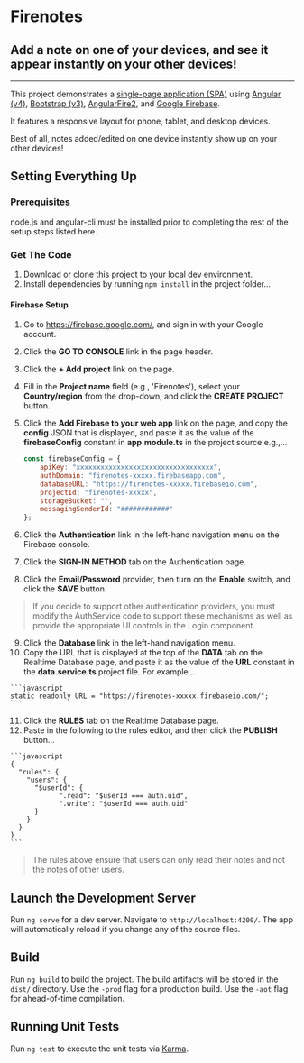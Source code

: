 # Firenotes

## Add a note on one of your devices, and see it appear instantly on your other devices!

***

This project demonstrates a [single-page application (SPA)](https://en.wikipedia.org/wiki/Single-page_application) using [Angular (v4)](https://angular.io/), [Bootstrap (v3)](http://getbootstrap.com/), [AngularFire2](https://github.com/angular/angularfire2), and [Google Firebase](https://firebase.google.com/).

It features a responsive layout for phone, tablet, and desktop devices.

Best of all, notes added/edited on one device instantly show up on your other devices!

## Setting Everything Up

### Prerequisites

node.js and angular-cli must be installed prior to completing the rest of the setup steps listed here.

### Get The Code

 1. Download or clone this project to your local dev environment.
 2. Install dependencies by running ```npm install``` in the project folder...

#### Firebase Setup

 1. Go to https://firebase.google.com/, and sign in with your Google account.
 2. Click the **GO TO CONSOLE** link in the page header.
 3. Click the **+ Add project** link on the page.
 4. Fill in the **Project name** field (e.g., 'Firenotes'), select your **Country/region** from the drop-down, and click the **CREATE PROJECT** button.
 5. Click the **Add Firebase to your web app** link on the page, and copy the **config** JSON that is displayed, and paste it as the value of the **firebaseConfig** constant in **app.module.ts** in the project source  e.g.,...
 
    ```javascript
    const firebaseConfig = {
    	apiKey: "xxxxxxxxxxxxxxxxxxxxxxxxxxxxxxxxxx",
    	authDomain: "firenotes-xxxxx.firebaseapp.com",
    	databaseURL: "https://firenotes-xxxxx.firebaseio.com",
    	projectId: "firenotes-xxxxx",
    	storageBucket: "",
    	messagingSenderId: "############"
    };
    ```
 
 6. Click the **Authentication** link in the left-hand navigation menu on the Firebase console.
 7. Click the **SIGN-IN METHOD** tab on the Authentication page.
 8. Click the **Email/Password** provider, then turn on the **Enable** switch, and click the **SAVE** button.
 > If you decide to support other authentication providers, you must modify the AuthService code to support these mechanisms as well as provide the appropriate UI controls in the Login component.
 9. Click the **Database** link in the left-hand navigation menu.
 10. Copy the URL that is displayed at the top of the **DATA** tab on the Realtime Database page, and paste it as the value of the **URL** constant in the **data.service.ts** project file. For example...

    ```javascript
    static readonly URL = "https://firenotes-xxxxx.firebaseio.com/";
    ``` 

 11. Click the **RULES** tab on the Realtime Database page.
 12. Paste in the following to the rules editor, and then click the **PUBLISH** button...
 
    ```javascript
    {
      "rules": {
        "users": {
          "$userId": {
         		".read": "$userId === auth.uid",
        		".write": "$userId === auth.uid"   
          }
        }
      }
    }
    ```

>The rules above ensure that users can only read their notes and not the notes of other users.

## Launch the Development Server

Run `ng serve` for a dev server. Navigate to `http://localhost:4200/`. The app will automatically reload if you change any of the source files.

## Build

Run `ng build` to build the project. The build artifacts will be stored in the `dist/` directory. Use the `-prod` flag for a production build. Use the `-aot` flag for ahead-of-time compilation.

## Running Unit Tests

Run `ng test` to execute the unit tests via [Karma](https://karma-runner.github.io).

